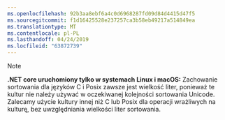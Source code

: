 ```yaml
---
ms.openlocfilehash: 92b3aa8ebf6a4c0d6968287fd09d84d4415d47f5
ms.sourcegitcommit: f1d16425528e237257ca3b58eb49217a514849ea
ms.translationtype: MT
ms.contentlocale: pl-PL
ms.lasthandoff: 04/24/2019
ms.locfileid: "63872739"
---
```

> [!NOTE]
> **.NET core uruchomiony tylko w systemach Linux i macOS:** Zachowanie sortowania dla języków C i Posix zawsze jest wielkość liter, ponieważ te kultur nie należy używać w oczekiwanej kolejności sortowania Unicode. Zalecamy użycie kultury innej niż C lub Posix dla operacji wrażliwych na kulturę, bez uwzględniania wielkości liter sortowania.  
